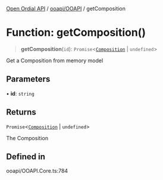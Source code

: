 [Open Ordial API](../../../README.md) / [ooapi/OOAPI](../README.md) / getComposition

# Function: getComposition()

> **getComposition**(`id`): `Promise`\<[`Composition`](../classes/Composition.md) \| `undefined`\>

Get a Composition from memory model

## Parameters

• **id**: `string`

## Returns

`Promise`\<[`Composition`](../classes/Composition.md) \| `undefined`\>

The Composition

## Defined in

ooapi/OOAPI.Core.ts:784
